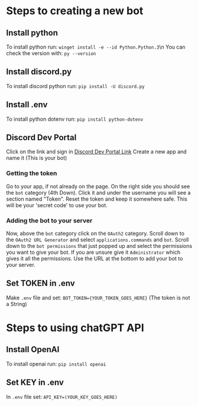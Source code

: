 # Steps to creating a new bot
## Install python
To install python run: `winget install -e --id Python.Python.3`\n
You can check the version with: `py --version`
## Install discord.py
To install discord python run: `pip install -U discord.py`
## Install .env
To install python dotenv run: `pip install python-dotenv`
## Discord Dev Portal
Click on the link and sign in [Discord Dev Portal Link](https://discord.com/developers/applications)
Create a new app and name it (This is your bot)
### Getting the token
Go to your app, if not already on the page. On the right side you should see the `bot` category (4th Down). Click it and under the username you will see a section named "Token". Reset the token and keep it somewhere safe. This will be your 'secret code' to use your bot.
### Adding the bot to your server
Now, above the `bot` category click on the `OAuth2` category. Scroll down to the `OAuth2 URL Generator` and select `applications.commands` and `bot`. Scroll down to the `bot permissions` that just popped up and select the permissions you want to give your bot. If you are unsure give it `Administrator` which gives it all the permissions. Use the URL at the bottom to add your bot to your server.
## Set TOKEN in .env
Make `.env` file and set: `BOT_TOKEN={YOUR_TOKEN_GOES_HERE}`
(The token is not a String)
# Steps to using chatGPT API
## Install OpenAI
To install openai run: `pip install openai`
## Set KEY in .env
In `.env` file set: `API_KEY=(YOUR_KEY_GOES_HERE)`